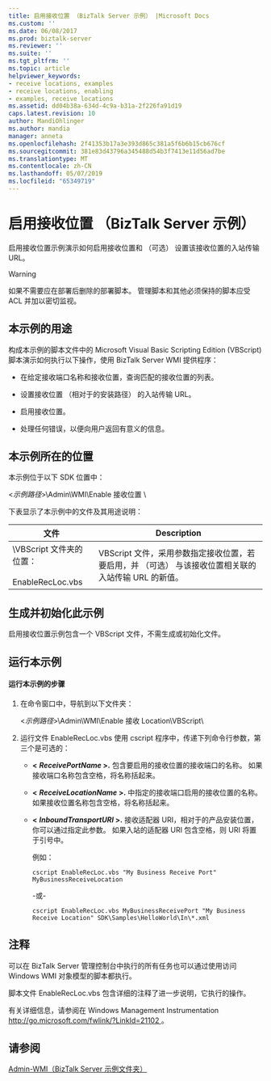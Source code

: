 ```yaml
---
title: 启用接收位置 （BizTalk Server 示例） |Microsoft Docs
ms.custom: ''
ms.date: 06/08/2017
ms.prod: biztalk-server
ms.reviewer: ''
ms.suite: ''
ms.tgt_pltfrm: ''
ms.topic: article
helpviewer_keywords:
- receive locations, examples
- receive locations, enabling
- examples, receive locations
ms.assetid: dd04b38a-634d-4c9a-b31a-2f226fa91d19
caps.latest.revision: 10
author: MandiOhlinger
ms.author: mandia
manager: anneta
ms.openlocfilehash: 2f41353b17a3e393d865c381a5f6b6b15cb676cf
ms.sourcegitcommit: 381e83d43796a345488d54b3f7413e11d56ad7be
ms.translationtype: MT
ms.contentlocale: zh-CN
ms.lasthandoff: 05/07/2019
ms.locfileid: "65349719"
---
```

# <a name="enable-receive-location-biztalk-server-sample"></a>启用接收位置 （BizTalk Server 示例）
启用接收位置示例演示如何启用接收位置和 （可选） 设置该接收位置的入站传输 URL。  
  
> [!WARNING]
>  如果不需要应在部署后删除的部署脚本。 管理脚本和其他必须保持的脚本应受 ACL 并加以密切监视。  
  
## <a name="what-this-sample-does"></a>本示例的用途  
 构成本示例的脚本文件中的 Microsoft Visual Basic Scripting Edition (VBScript) 脚本演示如何执行以下操作，使用 BizTalk Server WMI 提供程序：  
  
-   在给定接收端口名称和接收位置，查询匹配的接收位置的列表。  
  
-   设置接收位置 （相对于的安装路径） 的入站传输 URL。  
  
-   启用接收位置。  
  
-   处理任何错误，以便向用户返回有意义的信息。  
  
## <a name="where-to-find-this-sample"></a>本示例所在的位置  
 本示例位于以下 SDK 位置中：  
  
 \<*示例路径*\>\Admin\WMI\Enable 接收位置 \  
  
 下表显示了本示例中的文件及其用途说明：  
  
|文件|Description|  
|---------------|-----------------|  
|\VBScript 文件夹的位置：<br /><br /> EnableRecLoc.vbs|VBScript 文件，采用参数指定接收位置，若要启用，并 （可选） 与该接收位置相关联的入站传输 URL 的新值。|  
  
## <a name="building-and-initializing-this-sample"></a>生成并初始化此示例  
 启用接收位置示例包含一个 VBScript 文件，不需生成或初始化文件。  
  
## <a name="running-this-sample"></a>运行本示例  
  
#### <a name="to-run-this-sample"></a>运行本示例的步骤  
  
1.  在命令窗口中，导航到以下文件夹：  
  
     \<*示例路径*\>\Admin\WMI\Enable 接收 Location\VBScript\  
  
2.  运行文件 EnableRecLoc.vbs 使用 cscript 程序中，传递下列命令行参数，第三个是可选的：  
  
    -   **\<** ***ReceivePortName* \>.** 包含要启用的接收位置的接收端口的名称。 如果接收端口名称包含空格，将名称括起来。  
  
    -   **\<** ***ReceiveLocationName* \>.** 中指定的接收端口启用的接收位置的名称。 如果接收位置名称包含空格，将名称括起来。  
  
    -   **\<** ***InboundTransportURI* \>.** 接收适配器 URI，相对于的产品安装位置，你可以通过指定此参数。 如果入站的适配器 URI 包含空格，则 URI 将置于引号中。  
  
         例如：  
  
        ```  
        cscript EnableRecLoc.vbs "My Business Receive Port" MyBusinessReceiveLocation  
        ```  
  
         -或-  
  
        ```  
        cscript EnableRecLoc.vbs MyBusinessReceivePort "My Business Receive Location" SDK\Samples\HelloWorld\In\*.xml  
        ```  
  
## <a name="comments"></a>注释  
 可以在 BizTalk Server 管理控制台中执行的所有任务也可以通过使用访问 Windows WMI 对象模型的脚本都执行。  
  
 脚本文件 EnableRecLoc.vbs 包含详细的注释了进一步说明，它执行的操作。  
  
 有关详细信息，请参阅在 Windows Management Instrumentation [ http://go.microsoft.com/fwlink/?LinkId=21102 ](http://go.microsoft.com/fwlink/?LinkId=21102)。  
  
## <a name="see-also"></a>请参阅  
 [Admin-WMI（BizTalk Server 示例文件夹）](../core/admin-wmi-biztalk-server-samples-folder.md)